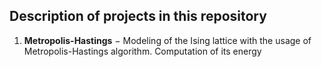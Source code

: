 ## Description of projects in this repository

1. **Metropolis-Hastings** $-$ Modeling of the Ising lattice with the usage of Metropolis-Hastings algorithm. Computation of its energy
